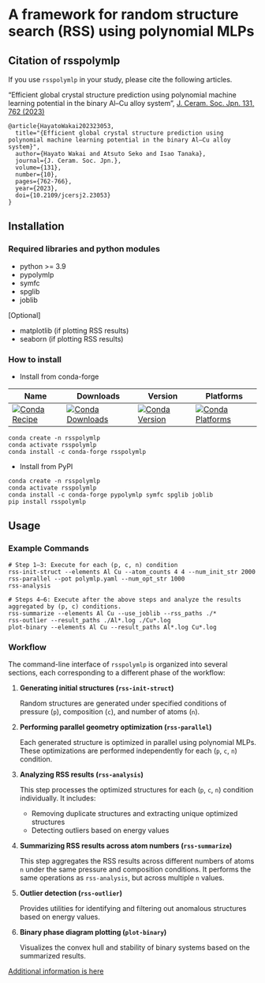 # A framework for random structure search (RSS) using polynomial MLPs

## Citation of rsspolymlp

If you use `rsspolymlp` in your study, please cite the following articles.

“Efficient global crystal structure prediction using polynomial machine learning potential in the binary Al–Cu alloy system”, [J. Ceram. Soc. Jpn. 131, 762 (2023)](https://www.jstage.jst.go.jp/article/jcersj2/131/10/131_23053/_article/-char/ja/)
```
@article{HayatoWakai202323053,
  title="{Efficient global crystal structure prediction using polynomial machine learning potential in the binary Al–Cu alloy system}",
  author={Hayato Wakai and Atsuto Seko and Isao Tanaka},
  journal={J. Ceram. Soc. Jpn.},
  volume={131},
  number={10},
  pages={762-766},
  year={2023},
  doi={10.2109/jcersj2.23053}
}
```

## Installation

### Required libraries and python modules

- python >= 3.9
- pypolymlp
- symfc
- spglib
- joblib

[Optional]
- matplotlib (if plotting RSS results)
- seaborn (if plotting RSS results)

### How to install
- Install from conda-forge

| Name | Downloads | Version | Platforms |
| --- | --- | --- | --- |
| [![Conda Recipe](https://img.shields.io/badge/recipe-rsspolymlp-green.svg)](https://anaconda.org/conda-forge/rsspolymlp) | [![Conda Downloads](https://img.shields.io/conda/dn/conda-forge/rsspolymlp.svg)](https://anaconda.org/conda-forge/rsspolymlp) | [![Conda Version](https://img.shields.io/conda/vn/conda-forge/rsspolymlp.svg)](https://anaconda.org/conda-forge/rsspolymlp) | [![Conda Platforms](https://img.shields.io/conda/pn/conda-forge/rsspolymlp.svg)](https://anaconda.org/conda-forge/rsspolymlp) |

```shell
conda create -n rsspolymlp
conda activate rsspolymlp
conda install -c conda-forge rsspolymlp
```

- Install from PyPI
```shell
conda create -n rsspolymlp
conda activate rsspolymlp
conda install -c conda-forge pypolymlp symfc spglib joblib
pip install rsspolymlp
```

## Usage

### Example Commands

```shell
# Step 1–3: Execute for each (p, c, n) condition
rss-init-struct --elements Al Cu --atom_counts 4 4 --num_init_str 2000
rss-parallel --pot polymlp.yaml --num_opt_str 1000
rss-analysis

# Steps 4–6: Execute after the above steps and analyze the results aggregated by (p, c) conditions.
rss-summarize --elements Al Cu --use_joblib --rss_paths ./*
rss-outlier --result_paths ./Al*.log ./Cu*.log
plot-binary --elements Al Cu --result_paths Al*.log Cu*.log
```

### Workflow

The command-line interface of `rsspolymlp` is organized into several sections, each corresponding to a different phase of the workflow:

1. **Generating initial structures (`rss-init-struct`)**
   
   Random structures are generated under specified conditions of pressure (`p`), composition (`c`), and number of atoms (`n`).

2. **Performing parallel geometry optimization (`rss-parallel`)**
   
   Each generated structure is optimized in parallel using polynomial MLPs. These optimizations are performed independently for each (`p`, `c`, `n`) condition.

3. **Analyzing RSS results (`rss-analysis`)**
   
   This step processes the optimized structures for each (`p`, `c`, `n`) condition individually. It includes:

   * Removing duplicate structures and extracting unique optimized structures
   * Detecting outliers based on energy values

4. **Summarizing RSS results across atom numbers (`rss-summarize`)**
   
   This step aggregates the RSS results across different numbers of atoms `n` under the same pressure and composition conditions. It performs the same operations as `rss-analysis`, but across multiple `n` values.

5. **Outlier detection (`rss-outlier`)**
   
   Provides utilities for identifying and filtering out anomalous structures based on energy values.

6. **Binary phase diagram plotting (`plot-binary`)**
   
   Visualizes the convex hull and stability of binary systems based on the summarized results.

[Additional information is here](docs/rss.md)
